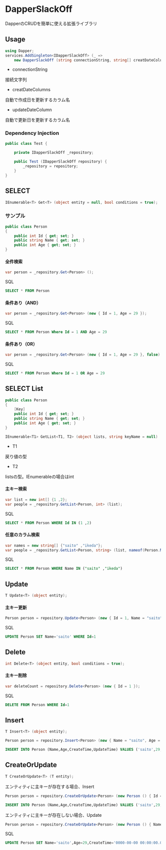 # DapperSlackOff
DapperのCRUDを簡単に使える拡張ライブラリ

## Usage
```c#
using Dapper;
services.AddSingleton<IDapperSlackOff> (_ =>
    new DapperSlackOff (string connectionString, string[] creatDateColumns, string[] updateDateColumn));
```
- connectionString

接続文字列

- creatDateColumns

自動で作成日を更新するカラム名

- updateDateColumn

自動で更新日を更新するカラム名

### Dependency Injection 

```c#
public class Test {
        
    private IDapperSlackOff _repository;

    public Test (IDapperSlackOff repository) {
        _repository = repository;
    }
}
```

## SELECT

```c#
IEnumerable<T> Get<T> (object entity = null, bool conditions = true);
```
### サンプル

```c#
public class Person
{
    public int Id { get; set; }
    public string Name { get; set; }
    public int Age { get; set; }
}
```
#### 全件検索
```c#
var person = _repository.Get<Person> ();
```
SQL
```sql
SELECT * FROM Person
```
#### 条件あり（AND）
```c#
var person = _repository.Get<Person> (new { Id = 1, Age = 29 });
```
SQL
```sql
SELECT * FROM Person Where Id = 1 AND Age = 29
```

#### 条件あり（OR）
```c#
var person = _repository.Get<Person> (new { Id = 1, Age = 29 }, false);
```
SQL
```sql
SELECT * FROM Person Where Id = 1 OR Age = 29
```

## SELECT List
```c#
public class Person
{
    [Key]
    public int Id { get; set; }
    public string Name { get; set; }
    public int Age { get; set; }
}
```
```c#
IEnumerable<T1> GetList<T1, T2> (object lists, string keyName = null)
```
- T1

戻り値の型

- T2

listsの型。IEnumerable<int>の場合はint

#### 主キー検索
```c#
var list = new int[] {1 ,2};
var people = _repository.GetList<Person, int> (list);
```
SQL
```sql
SELECT * FROM Person WHERE Id IN (1 ,2)
```

#### 任意のカラム検索
```c#
var names = new string[] {"saito" ,"ikeda"};
var people = _repository.GetList<Person, string> (list, nameof(Person.Name));
```
SQL
```sql
SELECT * FROM Person WHERE Name IN ("saito" ,"ikeda")
```

## Update

```c#
T Update<T> (object entity);
```

#### 主キー更新
```c#
Person person = repository.Update<Person> (new { Id = 1, Name = "saito" });
```
SQL
```sql
UPDATE Person SET Name='saito' WHERE Id=1
```

## Delete
```c#
int Delete<T> (object entity, bool conditions = true);
```
#### 主キー削除
```c#
var deleteCount = repository.Delete<Person> (new { Id = 1 });
```
SQL
```sql
DELETE FROM Person WHERE Id=1
```

## Insert
```c#
T Insert<T> (object entity);
```
```c#
Person person = repository.Insert<Person> (new { Name = "saito", Age = 29 });
```
```sql
INSERT INTO Person (Name,Age,CreateTime,UpdateTime) VALUES ('saito',29,{CurrentTime},'0000-00-00 00:00:00.000')
```

## CreateOrUpdate
```c#
T CreateOrUpdate<T> (T entity);
```

エンティティに主キーが存在する場合、Insert
```c#
Person person = repository.CreateOrUpdate<Person> (new Person () { Id = 1, Name = "saito", Age = 29 });
```
```sql
INSERT INTO Person (Name,Age,CreateTime,UpdateTime) VALUES ('saito',29,{CurrentTime},'0000-00-00 00:00:00.000')
```
エンティティに主キーが存在しない場合、Update
```c#
Person person = repository.CreateOrUpdate<Person> (new Person () { Name = "saito", Age = 29 });
```
SQL
```sql
UPDATE Person SET Name='saito',Age=29,CreateTime='0000-00-00 00:00:00.000',UpdateTime={CurrentTime} WHERE Id=@Id
```
